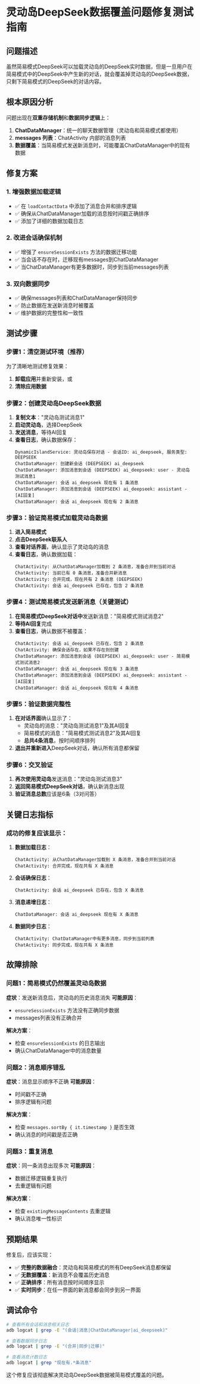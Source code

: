 # 灵动岛DeepSeek数据覆盖问题修复测试指南

## 问题描述

虽然简易模式DeepSeek可以加载灵动岛的DeepSeek实时数据，但是一旦用户在简易模式中的DeepSeek中产生新的对话，就会覆盖掉灵动岛的DeepSeek数据，只剩下简易模式的DeepSeek的对话内容。

## 根本原因分析

问题出现在**双重存储机制**和**数据同步逻辑**上：

1. **ChatDataManager**：统一的聊天数据管理（灵动岛和简易模式都使用）
2. **messages 列表**：ChatActivity 内部的消息列表
3. **数据覆盖**：当简易模式发送新消息时，可能覆盖ChatDataManager中的现有数据

## 修复方案

### 1. 增强数据加载逻辑
- ✅ 在 `loadContactData` 中添加了消息合并和排序逻辑
- ✅ 确保从ChatDataManager加载的消息按时间戳正确排序
- ✅ 添加了详细的数据加载日志

### 2. 改进会话确保机制
- ✅ 增强了 `ensureSessionExists` 方法的数据迁移功能
- ✅ 当会话不存在时，迁移现有messages到ChatDataManager
- ✅ 当ChatDataManager有更多数据时，同步到当前messages列表

### 3. 双向数据同步
- ✅ 确保messages列表和ChatDataManager保持同步
- ✅ 防止数据在发送新消息时被覆盖
- ✅ 维护数据的完整性和一致性

## 测试步骤

### 步骤1：清空测试环境（推荐）
为了清晰地测试修复效果：
1. **卸载应用**并重新安装，或
2. **清除应用数据**

### 步骤2：创建灵动岛DeepSeek数据
1. **复制文本**："灵动岛测试消息1"
2. **启动灵动岛**，选择DeepSeek
3. **发送消息**，等待AI回复
4. **查看日志**，确认数据保存：
   ```
   DynamicIslandService: 灵动岛保存对话 - 会话ID: ai_deepseek, 服务类型: DEEPSEEK
   ChatDataManager: 创建新会话 (DEEPSEEK) ai_deepseek
   ChatDataManager: 添加消息到会话 (DEEPSEEK) ai_deepseek: user - 灵动岛测试消息1
   ChatDataManager: 会话 ai_deepseek 现在有 1 条消息
   ChatDataManager: 添加消息到会话 (DEEPSEEK) ai_deepseek: assistant - [AI回复]
   ChatDataManager: 会话 ai_deepseek 现在有 2 条消息
   ```

### 步骤3：验证简易模式加载灵动岛数据
1. **进入简易模式**
2. **点击DeepSeek联系人**
3. **查看对话界面**，确认显示了灵动岛的消息
4. **查看日志**，确认数据加载：
   ```
   ChatActivity: 从ChatDataManager加载到 2 条消息，准备合并到当前对话
   ChatActivity: 当前已有 0 条消息，准备合并新消息
   ChatActivity: 合并完成，现在共有 2 条消息 (DEEPSEEK)
   ChatActivity: 会话 ai_deepseek 已存在，包含 2 条消息
   ```

### 步骤4：测试简易模式发送新消息（关键测试）
1. **在简易模式DeepSeek对话中**发送新消息："简易模式测试消息2"
2. **等待AI回复**完成
3. **查看日志**，确认数据不被覆盖：
   ```
   ChatActivity: 会话 ai_deepseek 已存在，包含 2 条消息
   ChatActivity: 确保会话存在，如果不存在则创建
   ChatDataManager: 添加消息到会话 (DEEPSEEK) ai_deepseek: user - 简易模式测试消息2
   ChatDataManager: 会话 ai_deepseek 现在有 3 条消息
   ChatDataManager: 添加消息到会话 (DEEPSEEK) ai_deepseek: assistant - [AI回复]
   ChatDataManager: 会话 ai_deepseek 现在有 4 条消息
   ```

### 步骤5：验证数据完整性
1. **在对话界面**确认显示了：
   - 灵动岛的消息："灵动岛测试消息1"及其AI回复
   - 简易模式的消息："简易模式测试消息2"及其AI回复
   - **总共4条消息**，按时间顺序排列
2. **退出并重新进入**DeepSeek对话，确认所有消息都保留

### 步骤6：交叉验证
1. **再次使用灵动岛**发送消息："灵动岛测试消息3"
2. **返回简易模式DeepSeek对话**，确认新消息出现
3. **验证消息总数**应该是6条（3对问答）

## 关键日志指标

### 成功的修复应该显示：
1. **数据加载日志**：
   ```
   ChatActivity: 从ChatDataManager加载到 X 条消息，准备合并到当前对话
   ChatActivity: 合并完成，现在共有 X 条消息
   ```

2. **会话确保日志**：
   ```
   ChatActivity: 会话 ai_deepseek 已存在，包含 X 条消息
   ```

3. **消息递增日志**：
   ```
   ChatDataManager: 会话 ai_deepseek 现在有 X 条消息
   ```

4. **数据同步日志**：
   ```
   ChatActivity: ChatDataManager中有更多消息，同步到当前列表
   ChatActivity: 同步完成，现在共有 X 条消息
   ```

## 故障排除

### 问题1：简易模式仍然覆盖灵动岛数据
**症状**：发送新消息后，灵动岛的历史消息消失
**可能原因**：
- `ensureSessionExists` 方法没有正确同步数据
- messages列表没有正确合并

**解决方案**：
- 检查 `ensureSessionExists` 的日志输出
- 确认ChatDataManager中的消息数量

### 问题2：消息顺序错乱
**症状**：消息显示顺序不正确
**可能原因**：
- 时间戳不正确
- 排序逻辑有问题

**解决方案**：
- 检查 `messages.sortBy { it.timestamp }` 是否生效
- 确认消息的时间戳是否正确

### 问题3：重复消息
**症状**：同一条消息出现多次
**可能原因**：
- 数据迁移逻辑重复执行
- 去重逻辑有问题

**解决方案**：
- 检查 `existingMessageContents` 去重逻辑
- 确认消息唯一性标识

## 预期结果

修复后，应该实现：
- ✅ **完整的数据融合**：灵动岛和简易模式的所有DeepSeek消息都保留
- ✅ **无数据覆盖**：新消息不会覆盖历史消息
- ✅ **正确排序**：所有消息按时间顺序显示
- ✅ **实时同步**：在任一界面的新消息都会同步到另一界面

## 调试命令

```bash
# 查看所有会话和消息相关日志
adb logcat | grep -E "(会话|消息|ChatDataManager|ai_deepseek)"

# 查看数据同步日志
adb logcat | grep -E "(合并|同步|迁移)"

# 查看消息计数日志
adb logcat | grep "现在有.*条消息"
```

这个修复应该彻底解决灵动岛DeepSeek数据被简易模式覆盖的问题。
